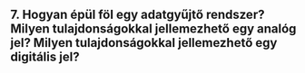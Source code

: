 ## 7. Hogyan épül föl egy adatgyűjtő rendszer? Milyen tulajdonságokkal jellemezhető egy analóg jel? Milyen tulajdonságokkal jellemezhető egy digitális jel?
